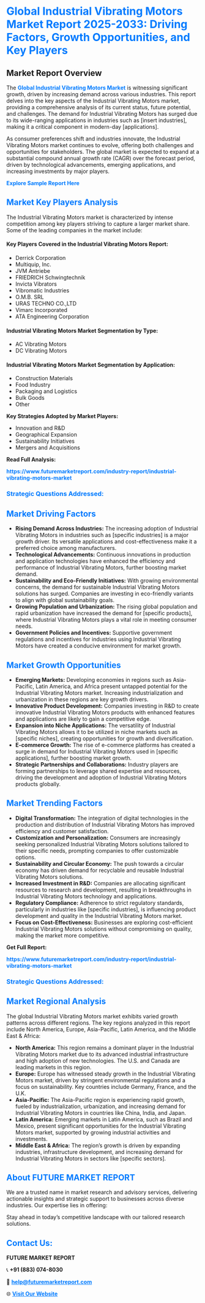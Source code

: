 <h1 style="color: #007BFF;">Global Industrial Vibrating Motors Market Report 2025-2033: Driving Factors, Growth Opportunities, and Key Players</h1>

<section id="overview">
<h2>Market Report Overview</h2>
<p>The <a href="https://www.futuremarketreport.com/industry-report/industrial-vibrating-motors-market" style="color: #007BFF; text-decoration: none;"><strong>Global Industrial Vibrating Motors Market</strong></a> is witnessing significant growth, driven by increasing demand across various industries. This report delves into the key aspects of the Industrial Vibrating Motors market, providing a comprehensive analysis of its current status, future potential, and challenges. The demand for Industrial Vibrating Motors has surged due to its wide-ranging applications in industries such as [insert industries], making it a critical component in modern-day [applications].</p>
<p>As consumer preferences shift and industries innovate, the Industrial Vibrating Motors market continues to evolve, offering both challenges and opportunities for stakeholders. The global market is expected to expand at a substantial compound annual growth rate (CAGR) over the forecast period, driven by technological advancements, emerging applications, and increasing investments by major players.</p>
</section>

<section id="overview">
<p><a href="https://www.futuremarketreport.com/request-sample/reportId=55283" style="color: #007BFF; text-decoration: none;"><strong>Explore Sample Report Here</strong></a></p>
</section>

<section id="key-players">
<h2 style="color: #007BFF;">Market Key Players Analysis</h2>
<p>The Industrial Vibrating Motors market is characterized by intense competition among key players striving to capture a larger market share. Some of the leading companies in the market include:</p>
<h4>Key Players Covered in the Industrial Vibrating Motors Report:</h4>
<ul><li>Derrick Corporation</li><li>Multiquip, Inc.</li><li>JVM Antriebe</li><li>FRIEDRICH Schwingtechnik</li><li>Invicta Vibrators</li><li>Vibromatic Industries</li><li>O.M.B. SRL</li><li>URAS TECHNO CO.,LTD</li><li>Vimarc Incorporated</li><li>ATA Engineering Corporation</li></ul>
<h4>Industrial Vibrating Motors Market Segmentation by Type:</h4>
<ul><li>AC Vibrating Motors</li><li>DC Vibrating Motors</li></ul>

<h4>Industrial Vibrating Motors Market Segmentation by Application:</h4>
<ul><li>Construction Materials</li><li>Food Industry</li><li>Packaging and Logistics</li><li>Bulk Goods</li><li>Other</li></ul>
<p><strong>Key Strategies Adopted by Market Players:</strong></p>
<ul>
<li>Innovation and R&D</li>
<li>Geographical Expansion</li>
<li>Sustainability Initiatives</li>
<li>Mergers and Acquisitions</li>
</ul>
</section>

<section>
<p><strong>Read Full Analysis: </strong></p><a href="https://www.futuremarketreport.com/industry-report/industrial-vibrating-motors-market" style="color: #007BFF; text-decoration: none;"><strong>https://www.futuremarketreport.com/industry-report/industrial-vibrating-motors-market</strong></a>
<h3 style="color: #007BFF;">Strategic Questions Addressed:</h3>
</section>

<section id="driving-factors">
<h2 style="color: #007BFF;">Market Driving Factors</h2>
<ul>
<li><strong>Rising Demand Across Industries:</strong> The increasing adoption of Industrial Vibrating Motors in industries such as [specific industries] is a major growth driver. Its versatile applications and cost-effectiveness make it a preferred choice among manufacturers.</li>
<li><strong>Technological Advancements:</strong> Continuous innovations in production and application technologies have enhanced the efficiency and performance of Industrial Vibrating Motors, further boosting market demand.</li>
<li><strong>Sustainability and Eco-Friendly Initiatives:</strong> With growing environmental concerns, the demand for sustainable Industrial Vibrating Motors solutions has surged. Companies are investing in eco-friendly variants to align with global sustainability goals.</li>
<li><strong>Growing Population and Urbanization:</strong> The rising global population and rapid urbanization have increased the demand for [specific products], where Industrial Vibrating Motors plays a vital role in meeting consumer needs.</li>
<li><strong>Government Policies and Incentives:</strong> Supportive government regulations and incentives for industries using Industrial Vibrating Motors have created a conducive environment for market growth.</li>
</ul>
</section>

<section id="growth-opportunities">
<h2 style="color: #007BFF;">Market Growth Opportunities</h2>
<ul>
<li><strong>Emerging Markets:</strong> Developing economies in regions such as Asia-Pacific, Latin America, and Africa present untapped potential for the Industrial Vibrating Motors market. Increasing industrialization and urbanization in these regions are key growth drivers.</li>
<li><strong>Innovative Product Development:</strong> Companies investing in R&D to create innovative Industrial Vibrating Motors products with enhanced features and applications are likely to gain a competitive edge.</li>
<li><strong>Expansion into Niche Applications:</strong> The versatility of Industrial Vibrating Motors allows it to be utilized in niche markets such as [specific niches], creating opportunities for growth and diversification.</li>
<li><strong>E-commerce Growth:</strong> The rise of e-commerce platforms has created a surge in demand for Industrial Vibrating Motors used in [specific applications], further boosting market growth.</li>
<li><strong>Strategic Partnerships and Collaborations:</strong> Industry players are forming partnerships to leverage shared expertise and resources, driving the development and adoption of Industrial Vibrating Motors products globally.</li>
</ul>
</section>

<section id="trending-factors">
<h2 style="color: #007BFF;">Market Trending Factors</h2>
<ul>
<li><strong>Digital Transformation:</strong> The integration of digital technologies in the production and distribution of Industrial Vibrating Motors has improved efficiency and customer satisfaction.</li>
<li><strong>Customization and Personalization:</strong> Consumers are increasingly seeking personalized Industrial Vibrating Motors solutions tailored to their specific needs, prompting companies to offer customizable options.</li>
<li><strong>Sustainability and Circular Economy:</strong> The push towards a circular economy has driven demand for recyclable and reusable Industrial Vibrating Motors solutions.</li>
<li><strong>Increased Investment in R&D:</strong> Companies are allocating significant resources to research and development, resulting in breakthroughs in Industrial Vibrating Motors technology and applications.</li>
<li><strong>Regulatory Compliance:</strong> Adherence to strict regulatory standards, particularly in industries like [specific industries], is influencing product development and quality in the Industrial Vibrating Motors market.</li>
<li><strong>Focus on Cost-Effectiveness:</strong> Businesses are exploring cost-efficient Industrial Vibrating Motors solutions without compromising on quality, making the market more competitive.</li>
</ul>
</section>

<section>
<p><strong>Get Full Report: </strong></p><a href="https://www.futuremarketreport.com/industry-report/industrial-vibrating-motors-market" style="color: #007BFF; text-decoration: none;"><strong>https://www.futuremarketreport.com/industry-report/industrial-vibrating-motors-market</strong></a>
<h3 style="color: #007BFF;">Strategic Questions Addressed:</h3>
</section>


<section id="regional-analysis">
<h2 style="color: #007BFF;">Market Regional Analysis</h2>
<p>The global Industrial Vibrating Motors market exhibits varied growth patterns across different regions. The key regions analyzed in this report include North America, Europe, Asia-Pacific, Latin America, and the Middle East & Africa:</p>
<ul>
<li><strong>North America:</strong> This region remains a dominant player in the Industrial Vibrating Motors market due to its advanced industrial infrastructure and high adoption of new technologies. The U.S. and Canada are leading markets in this region.</li>
<li><strong>Europe:</strong> Europe has witnessed steady growth in the Industrial Vibrating Motors market, driven by stringent environmental regulations and a focus on sustainability. Key countries include Germany, France, and the U.K.</li>
<li><strong>Asia-Pacific:</strong> The Asia-Pacific region is experiencing rapid growth, fueled by industrialization, urbanization, and increasing demand for Industrial Vibrating Motors in countries like China, India, and Japan.</li>
<li><strong>Latin America:</strong> Emerging markets in Latin America, such as Brazil and Mexico, present significant opportunities for the Industrial Vibrating Motors market, supported by growing industrial activities and investments.</li>
<li><strong>Middle East & Africa:</strong> The region’s growth is driven by expanding industries, infrastructure development, and increasing demand for Industrial Vibrating Motors in sectors like [specific sectors].</li>
</ul>
</section>

<footer>
<h2 style="color: #007BFF;">About FUTURE MARKET REPORT</h2>
<p>We are a trusted name in market research and advisory services, delivering actionable insights and strategic support to businesses across diverse industries. Our expertise lies in offering:</p>

<p>Stay ahead in today’s competitive landscape with our tailored research solutions.</p>

<h2 style="color: #007BFF;">Contact Us:</h2>
<p><strong>FUTURE MARKET REPORT</strong></p>
<p>📞 <strong>+91 (883) 074-8030</strong></p>
<p>📧 <strong><a href="mailto:help@futuremarketreport.com" style="color: #007BFF;">help@futuremarketreport.com</a></strong></p>
<p>🌐 <strong><a href="https://www.futuremarketreport.com/" style="color: #007BFF;">Visit Our Website</a></strong></p>
</footer>